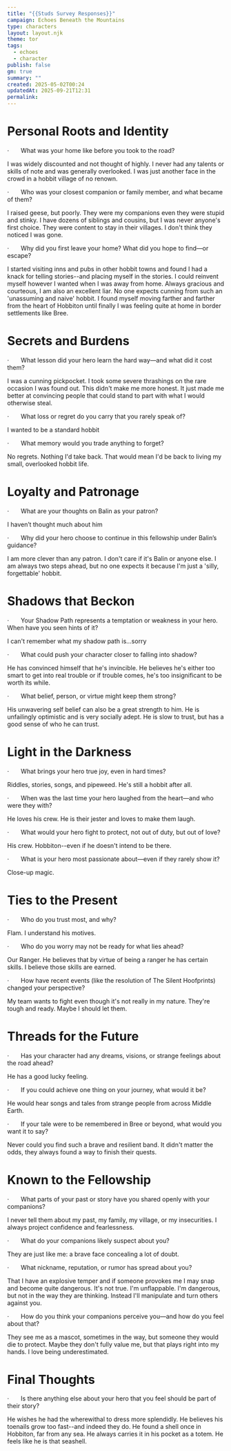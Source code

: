 ```yaml
---
title: "{{Studs Survey Responses}}"
campaign: Echoes Beneath the Mountains
type: characters
layout: layout.njk
theme: tor
tags:
  - echoes
  - character
publish: false
gm: true
summary: ""
created: 2025-05-02T00:24
updatedAt: 2025-09-21T12:31
permalink:
---
```

# Personal Roots and Identity

·       What was your home like before you took to the road?

I was widely discounted and not thought of highly. I never had any talents or skills of note and was generally overlooked. I was just another face in the crowd in a hobbit village of no renown.

·       Who was your closest companion or family member, and what became of them?

I raised geese, but poorly. They were my companions even they were stupid and stinky. I have dozens of siblings and cousins, but I was never anyone's first choice. They were content to stay in their villages. I don't think they noticed I was gone.

·       Why did you first leave your home? What did you hope to find—or escape?

I started visiting inns and pubs in other hobbit towns and found I had a knack for telling stories--and placing myself in the stories. I could reinvent myself however I wanted when I was away from home. Always gracious and courteous, I am also an excellent liar. No one expects cunning from such an 'unassuming and naive' hobbit. I found myself moving farther and farther from the heart of Hobbiton until finally I was feeling quite at home in border settlements like Bree.

# Secrets and Burdens

·       What lesson did your hero learn the hard way—and what did it cost them?

I was a cunning pickpocket. I took some severe thrashings on the rare occasion I was found out. This didn't make me more honest. It just made me better at convincing people that could stand to part with what I would otherwise steal.

·       What loss or regret do you carry that you rarely speak of?

I wanted to be a standard hobbit

·       What memory would you trade anything to forget?

No regrets. Nothing I'd take back. That would mean I'd be back to living my small, overlooked hobbit life.

# Loyalty and Patronage

·       What are your thoughts on Balin as your patron?

I haven’t thought much about him

·       Why did your hero choose to continue in this fellowship under Balin’s guidance?

I am more clever than any patron. I don't care if it's Balin or anyone else. I am always two steps ahead, but no one expects it because I'm just a 'silly, forgettable' hobbit.

# Shadows that Beckon

·       Your Shadow Path represents a temptation or weakness in your hero. When have you seen hints of it?

I can't remember what my shadow path is...sorry

·       What could push your character closer to falling into shadow?

He has convinced himself that he's invincible. He believes he's either too smart to get into real trouble or if trouble comes, he's too insignificant to be worth its while.

·       What belief, person, or virtue might keep them strong?

His unwavering self belief can also be a great strength to him. He is unfailingly optimistic and is very socially adept. He is slow to trust, but has a good sense of who he can trust.

# Light in the Darkness

·       What brings your hero true joy, even in hard times?

Riddles, stories, songs, and pipeweed. He's still a hobbit after all.

·       When was the last time your hero laughed from the heart—and who were they with?

He loves his crew. He is their jester and loves to make them laugh.

·       What would your hero fight to protect, not out of duty, but out of love?

His crew. Hobbiton--even if he doesn't intend to be there.

·       What is your hero most passionate about—even if they rarely show it?

Close-up magic.

# Ties to the Present

·       Who do you trust most, and why?

Flam. I understand his motives.

·       Who do you worry may not be ready for what lies ahead?

Our Ranger. He believes that by virtue of being a ranger he has certain skills. I believe those skills are earned.

·       How have recent events (like the resolution of The Silent Hoofprints) changed your perspective?

My team wants to fight even though it's not really in my nature. They're tough and ready. Maybe I should let them.

# Threads for the Future

·       Has your character had any dreams, visions, or strange feelings about the road ahead?

He has a good lucky feeling.

·       If you could achieve one thing on your journey, what would it be?

He would hear songs and tales from strange people from across Middle Earth.

·       If your tale were to be remembered in Bree or beyond, what would you want it to say?

Never could you find such a brave and resilient band. It didn't matter the odds, they always found a way to finish their quests.

# Known to the Fellowship

·       What parts of your past or story have you shared openly with your companions?

I never tell them about my past, my family, my village, or my insecurities. I always project confidence and fearlessness.

·       What do your companions likely suspect about you?

They are just like me: a brave face concealing a lot of doubt.

·       What nickname, reputation, or rumor has spread about you?

That I have an explosive temper and if someone provokes me I may snap and become quite dangerous. It's not true. I'm unflappable. I'm dangerous, but not in the way they are thinking. Instead I'll manipulate and turn others against you.

·       How do you think your companions perceive you—and how do you feel about that?

They see me as a mascot, sometimes in the way, but someone they would die to protect. Maybe they don't fully value me, but that plays right into my hands. I love being underestimated.

# Final Thoughts

·       Is there anything else about your hero that you feel should be part of their story?

He wishes he had the wherewithal to dress more splendidly. He believes his toenails grow too fast--and indeed they do. He found a shell once in Hobbiton, far from any sea. He always carries it in his pocket as a totem. He feels like he is that seashell.
